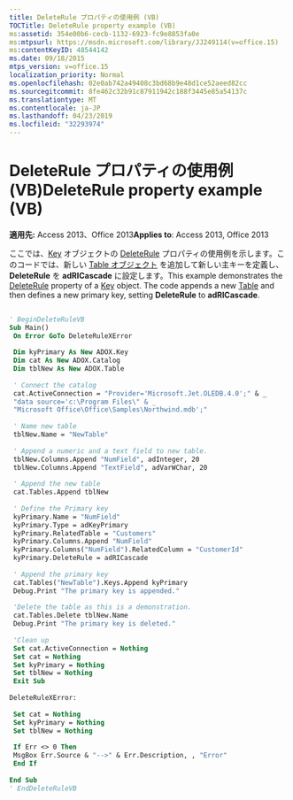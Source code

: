 ```yaml
---
title: DeleteRule プロパティの使用例 (VB)
TOCTitle: DeleteRule property example (VB)
ms:assetid: 354e00b6-cecb-1132-6923-fc9e8853fa0e
ms:mtpsurl: https://msdn.microsoft.com/library/JJ249114(v=office.15)
ms:contentKeyID: 48544142
ms.date: 09/18/2015
mtps_version: v=office.15
localization_priority: Normal
ms.openlocfilehash: 02e0ab742a49408c3bd68b9e48d1ce52aeed82cc
ms.sourcegitcommit: 8fe462c32b91c87911942c188f3445e85a54137c
ms.translationtype: MT
ms.contentlocale: ja-JP
ms.lasthandoff: 04/23/2019
ms.locfileid: "32293974"
---
```

# <a name="deleterule-property-example-vb"></a><span data-ttu-id="1c986-102">DeleteRule プロパティの使用例 (VB)</span><span class="sxs-lookup"><span data-stu-id="1c986-102">DeleteRule property example (VB)</span></span>


<span data-ttu-id="1c986-103">**適用先:** Access 2013、Office 2013</span><span class="sxs-lookup"><span data-stu-id="1c986-103">**Applies to**: Access 2013, Office 2013</span></span>

<span data-ttu-id="1c986-p101">ここでは、[Key](deleterule-property-adox.md) オブジェクトの [DeleteRule](key-object-adox.md) プロパティの使用例を示します。このコードでは、新しい [Table オブジェクト](table-object-adox.md) を追加して新しい主キーを定義し、 **DeleteRule** を **adRICascade** に設定します。</span><span class="sxs-lookup"><span data-stu-id="1c986-p101">This example demonstrates the [DeleteRule](deleterule-property-adox.md) property of a [Key](key-object-adox.md) object. The code appends a new [Table](table-object-adox.md) and then defines a new primary key, setting **DeleteRule** to **adRICascade**.</span></span>

```vb 
 
' BeginDeleteRuleVB 
Sub Main() 
 On Error GoTo DeleteRuleXError 
 
 Dim kyPrimary As New ADOX.Key 
 Dim cat As New ADOX.Catalog 
 Dim tblNew As New ADOX.Table 
 
 ' Connect the catalog 
 cat.ActiveConnection = "Provider='Microsoft.Jet.OLEDB.4.0';" & _ 
 "data source='c:\Program Files\" & _ 
 "Microsoft Office\Office\Samples\Northwind.mdb';" 
 
 ' Name new table 
 tblNew.Name = "NewTable" 
 
 ' Append a numeric and a text field to new table. 
 tblNew.Columns.Append "NumField", adInteger, 20 
 tblNew.Columns.Append "TextField", adVarWChar, 20 
 
 ' Append the new table 
 cat.Tables.Append tblNew 
 
 ' Define the Primary key 
 kyPrimary.Name = "NumField" 
 kyPrimary.Type = adKeyPrimary 
 kyPrimary.RelatedTable = "Customers" 
 kyPrimary.Columns.Append "NumField" 
 kyPrimary.Columns("NumField").RelatedColumn = "CustomerId" 
 kyPrimary.DeleteRule = adRICascade 
 
 ' Append the primary key 
 cat.Tables("NewTable").Keys.Append kyPrimary 
 Debug.Print "The primary key is appended." 
 
 'Delete the table as this is a demonstration. 
 cat.Tables.Delete tblNew.Name 
 Debug.Print "The primary key is deleted." 
 
 'Clean up 
 Set cat.ActiveConnection = Nothing 
 Set cat = Nothing 
 Set kyPrimary = Nothing 
 Set tblNew = Nothing 
 Exit Sub 
 
DeleteRuleXError: 
 
 Set cat = Nothing 
 Set kyPrimary = Nothing 
 Set tblNew = Nothing 
 
 If Err <> 0 Then 
 MsgBox Err.Source & "-->" & Err.Description, , "Error" 
 End If 
 
End Sub 
' EndDeleteRuleVB 
```

